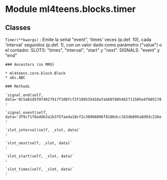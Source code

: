 Module ml4teens.blocks.timer
============================

Classes
-------

`Timer(**kwargs)`
:   Emite la señal "event", 'times' veces (p.def. 10), cada 'interval' segundos (p.def. 1), con un valor dado como parámetro ("value") o el contador.
    SLOTS:   "times", "interval", "start" y "next".
    SIGNALS: "event" y "end"

    ### Ancestors (in MRO)

    * ml4teens.core.block.Block
    * abc.ABC

    ### Methods

    `signal_end(self, data='0c5a81d5f0f4027917f1007cf2f109535418afab60f805462711505e4f605178')`
    :

    `signal_event(self, data='3f9cf1f8add63a1b375faeda18cf2c38968896f8186dcc163db895a8d93c226e')`
    :

    `slot_interval(self, _slot, data)`
    :

    `slot_next(self, _slot, data)`
    :

    `slot_start(self, _slot, data)`
    :

    `slot_times(self, _slot, data)`
    :